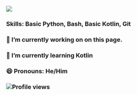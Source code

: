 <img src="“https://raw.githubusercontent.com/Cyber-Doom/Cyber-Doom/master/header.svg”"></img>

### Skills: Basic Python, Bash, Basic Kotlin, Git

### 🔭 I’m currently working on on this page. 

### 🌱 I’m currently learning Kotlin

### 😄 Pronouns: He/Him

### ![Profile views](https://gpvc.arturio.dev/Cyber-Doom) 
